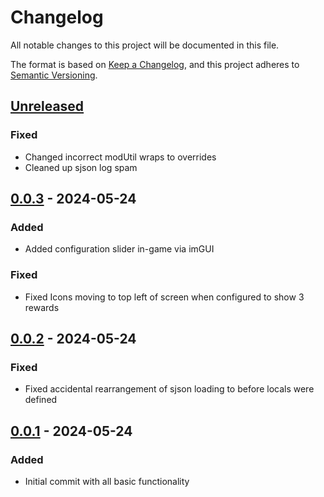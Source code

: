 # Changelog

All notable changes to this project will be documented in this file.

The format is based on [Keep a Changelog](https://keepachangelog.com/en/1.1.0/),
and this project adheres to [Semantic Versioning](https://semver.org/spec/v2.0.0.html).

## [Unreleased]

### Fixed

- Changed incorrect modUtil wraps to overrides
- Cleaned up sjson log spam

## [0.0.3] - 2024-05-24

### Added

- Added configuration slider in-game via imGUI

### Fixed

- Fixed Icons moving to top left of screen when configured to show 3 rewards

## [0.0.2] - 2024-05-24

### Fixed

- Fixed accidental rearrangement of sjson loading to before locals were defined

## [0.0.1] - 2024-05-24

### Added

- Initial commit with all basic functionality

[unreleased]: https://github.com/ellomenop/Hades2-LootChoiceExtension/compare/0.0.3...HEAD
[0.0.3]: https://github.com/ellomenop/Hades2-LootChoiceExtension/compare/0.0.2...0.0.3
[0.0.2]: https://github.com/ellomenop/Hades2-LootChoiceExtension/compare/0.0.1...0.0.2
[0.0.1]: https://github.com/ellomenop/Hades2-LootChoiceExtension/compare/32bafa324aa289fb96ac3d50fee90ea911ef4a3d...0.0.1

